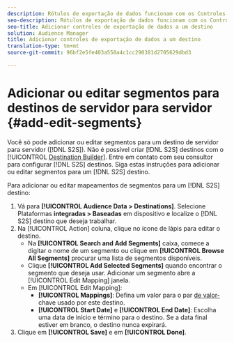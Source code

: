 ```yaml
---
description: Rótulos de exportação de dados funcionam com os Controles de exportação definidos em uma fonte de dados. Rótulos de exportação de dados impedem que você adicione características restritas a um segmento e envie dados de segmento para um destino. Você pode definir vários rótulos de exportação para um cookie ou destino de URL novo ou existente.
seo-description: Rótulos de exportação de dados funcionam com os Controles de exportação definidos em uma fonte de dados. Rótulos de exportação de dados impedem que você adicione características restritas a um segmento e envie dados de segmento para um destino. Você pode definir vários rótulos de exportação para um cookie ou destino de URL novo ou existente.
seo-title: Adicionar controles de exportação de dados a um destino
solution: Audience Manager
title: Adicionar controles de exportação de dados a um destino
translation-type: tm+mt
source-git-commit: 96bf2e5fe403a550a4c1cc290381d2705629dbd3

---
```



# Adicionar ou editar segmentos para destinos de servidor para servidor {#add-edit-segments}

Você só pode adicionar ou editar segmentos para um destino de servidor para servidor ([!DNL S2S]). Não é possível criar [!DNL S2S] destinos com o [!UICONTROL [Destination Builder](/help/using/features/destinations/destination-builder.md)]. Entre em contato com seu consultor para configurar [!DNL S2S] destinos. Siga estas instruções para adicionar ou editar segmentos para um [!DNL S2S] destino.

<!-- destination-s2s-edit.xml -->

Para adicionar ou editar mapeamentos de segmentos para um [!DNL S2S] destino:

1. Vá para **[!UICONTROL Audience Data > Destinations]**. Selecione Plataformas **integradas &gt; Baseadas** em dispositivo e localize o [!DNL S2S] destino que deseja trabalhar.
2. Na [!UICONTROL Action] coluna, clique no ícone de lápis para editar o destino.
   * Na **[!UICONTROL Search and Add Segments]** caixa, comece a digitar o nome de um segmento ou clique em **[!UICONTROL Browse All Segments]** procurar uma lista de segmentos disponíveis.
   * Clique **[!UICONTROL Add Selected Segments]** quando encontrar o segmento que deseja usar. Adicionar um segmento abre a [!UICONTROL Edit Mapping] janela.
   * Em [!UICONTROL Edit Mapping]:
      * **[!UICONTROL Mappings]**: Defina um valor para o par [de valor-](../../features/destinations/key-value-pairs.md) chave usado por este destino.
      * **[!UICONTROL Start Date]** e **[!UICONTROL End Date]**: Escolha uma data de início e término para o destino. Se a data final estiver em branco, o destino nunca expirará.
3. Clique em **[!UICONTROL Save]** e em **[!UICONTROL Done]**.